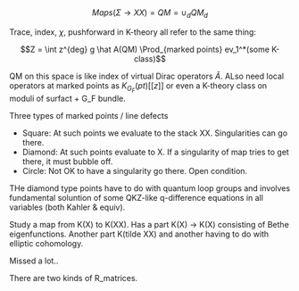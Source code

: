 #


$$Maps(\Sigma \to XX) = QM = \cup_d QM_d$$

Trace, index, $\chi$, pushforward in K-theory all refer to the same thing:

$$Z = \int z^{deg} g \hat A(QM) \Prod_{marked points} ev_1^*(some K-class)$$

QM on this space is like index of virtual Dirac operators $\hat A$.  ALso need local operators at marked points as $K_{G_F}(pt)[[z]]$ or even a K-theory class on moduli of surfact + G_F bundle.  

Three types of marked points / line defects

- Square: At such points we evaluate to the stack XX. Singularities can go there.  
- Diamond: At such points evaluate to X.  If a singularity of map tries to get there, it must bubble off.
- Circle:  Not OK to have a singularity go there.  Open condition.

THe diamond type points have to do with quantum loop groups and involves fundamental soluntion of some QKZ-like q-difference equations in all variables (both Kahler & equiv).

Study a map from K(X) to K(XX).  Has a part K(X) -> K(X) consisting of
Bethe eigenfunctions.  Another part K(tilde XX) and another having to do with elliptic cohomology.


Missed a lot.. 


There are two kinds of R_matrices.  
